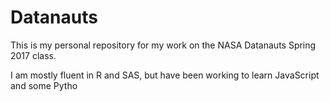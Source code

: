 # Datanauts
This is my personal repository for my work on the NASA Datanauts Spring 2017 class.

I am mostly fluent in R and SAS, but have been working to learn JavaScript and some Pytho
